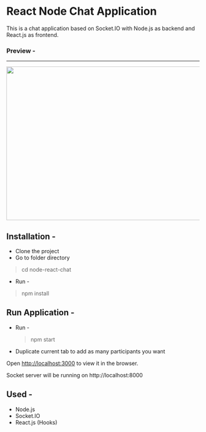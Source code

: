 # React Node Chat Application
This is a chat application based on Socket.IO with Node.js as backend and React.js as frontend.

### Preview - 

---

<img src="https://res.cloudinary.com/drniwld5t/image/upload/v1611001315/rapid-chat_q4fhuv.gif" width="700" height="400" />


## Installation -
 - Clone the project
 - Go to folder directory
 > cd node-react-chat
 - Run -
  > npm install


## Run Application -
- Run - 
  > npm start
- Duplicate current tab to add as many participants you want

Open [http://localhost:3000](http://localhost:3000) to view it in the browser.

Socket server will be running on http://localhost:8000

## Used -
- Node.js
- Socket.IO
- React.js (Hooks)
